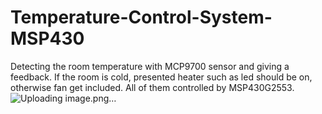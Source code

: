 # Temperature-Control-System-MSP430
Detecting the room temperature with MCP9700 sensor and giving a feedback. If the room is cold, presented heater such as led should be on, otherwise fan get included.  All of them controlled by MSP430G2553.
![Uploading image.png…]()
